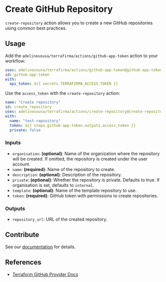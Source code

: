 # Create GitHub Repository

`create-repository` action allows you to create a new GitHub repositories using common best practices.

## Usage

Add the `adelinosousa/terrafirma/actions/github-app-token` action to your workflow:

```yaml
uses: adelinosousa/terrafirma/actions/github-app-token@github-app-token-v1.0.0
id: github-app-token
with:
  api_token: ${{ secrets.TERRAFIRMA_ACCESS_TOKEN }}
```

Use the `access_token` with the `create-repository` action:

```yaml
name: "Create repository"
id: create_repository
uses: adelinosousa/terrafirma/actions/create-repository@create-repository-v1.0.0
with:
  name: "test-repository"
  token: ${{ steps.github-app-token.outputs.access_token }}
  private: false
```

### Inputs

- `organisation`: **(optional)**: Name of the organization where the repository will be created. If omitted, the repository is created under the user account.
- `name`: **(required)**: Name of the repository to create.
- `description`: **(optional)**: Description of the repository.
- `private`: **(optional)**: Whether the repository is private. Defaults to true. If organisation is set, defaults to `internal`.
- `template`: **(optional)**: Name of the template repository to use.
- `token`: **(required)**: GitHub token with permissions to create repositories.

### Outputs

- `repository_url`: URL of the created repository.

## Contribute

See our [documentation](https://github.com/adelinosousa/terrafirma/blob/main/CONTRIBUTING.md) for details.

## References

- [Terraform GitHub Provider Docs](https://registry.terraform.io/providers/integrations/github/latest/docs)
